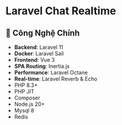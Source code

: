 # Laravel Chat Realtime

## 🚀 Công Nghệ Chính
- **Backend**: Laravel 11
- **Docker**: Laravel Sail
- **Frontend**: Vue 3
- **SPA Routing**: Inertia.js
- **Performance**: Laravel Octane
- **Real-time**: Laravel Reverb & Echo
- PHP 8.3+
- PHP JIT
- Composer
- Node.js 20+
- Mysql 8
- Redis

